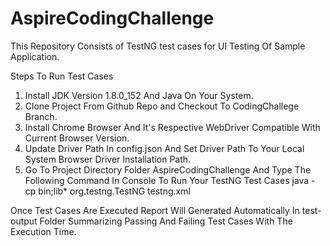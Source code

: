 # AspireCodingChallenge
This Repository Consists of TestNG test cases for UI Testing Of Sample Application.

Steps To Run Test Cases
1. Install JDK Version 1.8.0_152 And Java On Your System.
2. Clone Project From Github Repo and Checkout To CodingChallege Branch.
3. Install Chrome Browser And It's Respective WebDriver Compatible With Current Browser Version.
4. Update Driver Path In config.json And Set Driver Path To Your Local System Browser Driver Installation Path.
5. Go To Project Directory Folder AspireCodingChallenge And Type The Following Command In Console To Run Your TestNG Test Cases
java -cp bin\;lib\* org.testng.TestNG testng.xml

Once Test Cases Are Executed Report Will Generated Automatically In test-output Folder Summarizing Passing And Failing Test Cases With The Execution Time.